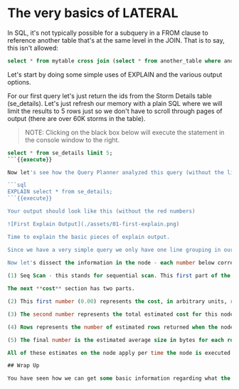 # The very basics of LATERAL

In SQL, it's not typically possible for a subquery in a FROM clause to reference another table that's at the same level in the JOIN.  That is to say, this isn't allowed:

```sql
select * from mytable cross join (select * from another_table where another_table.c1 = mytable.c2);
```

Let's start by doing some simple uses of EXPLAIN and the various output options.

For our first query let's just return the ids from the Storm Details table (se_details). Let's just refresh our memory with a plain SQL where we will limit the results to 5 rows just so we don't have to scroll through pages of output (there are over 60K storms in the table).
> NOTE: Clicking on the black box below will execute the statement in the console window to the right.


```sql 
select * from se_details limit 5;
```{{execute}} 

Now let's see how the Query Planner analyzed this query (without the limit):

```sql
EXPLAIN select * from se_details;
```{{execute}}

Your output should look like this (without the red numbers)

![First Explain Output](./assets/01-first-explain.png)

Time to explain the basic pieces of explain output. 

Since we have a very simple query we only have one line grouping in our query plan. This line is called a node in the PostgreSQL technical documentation because it represents a node in a tree. As you will see later more involved trees are usually generated. 
  
Now let's dissect the information in the node - each number below corresponds to the red number on the image. 

(1) Seq Scan - this stands for sequential scan. This first part of the information says the type of operation the node will perform. Since we are pulling back the whole table there is no use of an index or a filter and the query planner is going to use a simple sequential scan to return all rows in the table. Another name for a sequential scan is a [Full Table Scan](https://en.wikipedia.org/wiki/Full_table_scan).

The next **cost** section has two parts.  

(2) This first number (0.00) represents the cost, in arbitrary units, required before this node can start returning results. Since there is only one node in this query plan it can start right away. The units for this figure are "in arbitrary units determined by the planner's cost parameters". By default, the cost to fetch one disk page during a squential scan is '1'. You can read more in the [explain documentation](https://www.postgresql.org/docs/11/using-explain.html) 

(3) The second number represents the total estimated cost for this node to complete. Again, the units here are in the same arbitrary units given above. It is important to note that this cost is **NOT** comparable between queries.   

(4) Rows represents the number of estimated rows returned when the node is finished. In this case, since we are returning every row it is the same as the estimated table size. Note this is the maximum rows that might be returned but the node can return earlier if it meets some criteria such as a *LIMIT*.

(5) The final number is the estimated average size in bytes for each row returned from the node. Since we are returning an entire row we get 410 bytes. If you want to try something change the select to  `select episode_id from ...` and watch the return row size decrease. 

All of these estimates on the node apply per time the node is executed. You will see why this is important later when we get to query plan that contain loops.   

## Wrap Up

You have seen how we can get some basic information regarding what the query planner has chosen as the "optimal" tree of execution. In the next section we will look at what happens when we ask EXPLAIN to run the query and give us actual timing from running the plan.
